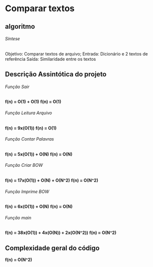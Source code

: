 # Comparar textos

## algoritmo
###### Síntese
Objetivo: Comparar textos de arquivo;
Entrada: Dicionário e 2 textos de referência
Saída: Similaridade entre os textos

## Descrição Assintótica do projeto

###### Função Sair

**f(n) = O(1) + O(1)**
**f(n) = O(1)**

###### Função Leitura Arquivo

**f(n) = 9x(O(1))**
**f(n) = O(1)**

###### Função Contar Palavras

**f(n) = 5x(O(1)) + O(N)**
**f(n) = O(N)**

###### Função Criar BOW

**f(n) = 17x(O(1)) + O(N) + O(N^2)**
**f(n) = O(N^2)**

###### Função Imprime BOW

**f(n) = 6x(O(1)) + O(N)**
**f(n) = O(N)**


###### Função main

**f(n) = 38x(O(1)) + 4x(O(N)) + 2x(O(N^2))**
**f(n) = O(N^2)**

## Complexidade geral do código

**f(n) = O(N^2)**
